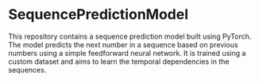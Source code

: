 # SequencePredictionModel
This repository contains a sequence prediction model built using PyTorch. The model predicts the next number in a sequence based on previous numbers using a simple feedforward neural network. It is trained using a custom dataset and aims to learn the temporal dependencies in the sequences.

